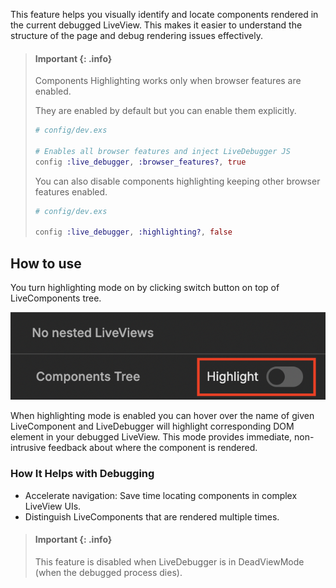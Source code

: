 This feature helps you visually identify and locate components rendered in the current debugged LiveView. This makes it easier to understand the structure of the page and debug rendering issues effectively.

> #### Important {: .info}
>
> Components Highlighting works only when browser features are enabled.
>
> They are enabled by default but you can enable them explicitly.
>
> ```elixir
> # config/dev.exs
>
> # Enables all browser features and inject LiveDebugger JS
> config :live_debugger, :browser_features?, true
> ```
>
> You can also disable components highlighting keeping other browser features enabled.
>
> ```elixir
> # config/dev.exs
>
> config :live_debugger, :highlighting?, false
> ```

## How to use

You turn highlighting mode on by clicking switch button on top of LiveComponents tree.

![Component highlighting switch](images/components_highlighting_toggle.png)

When highlighting mode is enabled you can hover over the name of given LiveComponent and LiveDebugger will highlight corresponding DOM element in your debugged LiveView. This mode provides immediate, non-intrusive feedback about where the component is rendered.

### How It Helps with Debugging

- Accelerate navigation: Save time locating components in complex LiveView UIs.
- Distinguish LiveComponents that are rendered multiple times.

> #### Important {: .info}
>
> This feature is disabled when LiveDebugger is in DeadViewMode (when the debugged process dies).
